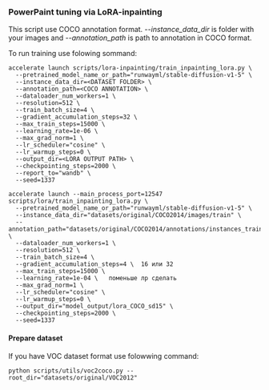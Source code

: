 ### PowerPaint tuning via LoRA-inpainting 
This script use COCO annotation format. *--instance_data_dir* is folder with your images and *--annotation_path* is path to annotation in COCO format.

To run training use folowing sommand:
```
accelerate launch scripts/lora-inpainting/train_inpainting_lora.py \
  --pretrained_model_name_or_path="runwayml/stable-diffusion-v1-5" \
  --instance_data_dir=<DATASET FOLDER> \
  --annotation_path=<COCO ANNOTATION> \
  --dataloader_num_workers=1 \
  --resolution=512 \
  --train_batch_size=4 \
  --gradient_accumulation_steps=32 \
  --max_train_steps=15000 \
  --learning_rate=1e-06 \
  --max_grad_norm=1 \
  --lr_scheduler="cosine" \
  --lr_warmup_steps=0 \
  --output_dir=<LORA OUTPUT PATH> \
  --checkpointing_steps=2000 \
  --report_to="wandb" \
  --seed=1337
```
```
accelerate launch --main_process_port=12547 scripts/lora/train_inpainting_lora.py \
  --pretrained_model_name_or_path="runwayml/stable-diffusion-v1-5" \
  --instance_data_dir="datasets/original/COCO2014/images/train" \
  --annotation_path="datasets/original/COCO2014/annotations/instances_train2014.json" \
  --dataloader_num_workers=1 \
  --resolution=512 \
  --train_batch_size=4 \
  --gradient_accumulation_steps=4 \  16 или 32
  --max_train_steps=15000 \
  --learning_rate=1e-04 \   поменьше лр сделать
  --max_grad_norm=1 \
  --lr_scheduler="cosine" \
  --lr_warmup_steps=0 \
  --output_dir="model_output/lora_COCO_sd15" \
  --checkpointing_steps=2000 \
  --seed=1337
```

#### Prepare dataset
If you have VOC dataset format use folowwing command:

```
python scripts/utils/voc2coco.py --root_dir="datasets/original/VOC2012" 
```

